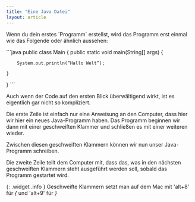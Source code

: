 ```yaml
---
title: "Eine Java Datei"
layout: article
---
```


Wenn du dein erstes ´Programm´ erstellst, wird das Programm erst einmal wie das Folgende oder ähnlich aussehen:

´´´java
public class Main {
    public static void main(String[] args) {
        
        System.out.println(“Hallo Welt”);
        
    }
}
´´´

Auch wenn der Code auf den ersten Blick überwältigend wirkt, ist es eigentlich gar nicht so kompliziert.

Die erste Zeile ist einfach nur eine Anweisung an den Computer, dass hier wir hier ein neues Java-Programm haben. Das Programm beginnen wir dann mit einer geschweiften Klammer und schließen es mit einer weiteren wieder.

Zwischen diesen geschweiften Klammern können wir nun unser Java-Programm schreiben.

Die zweite Zeile teilt dem Computer mit, dass das, was in den nächsten geschweiften Klammern steht ausgeführt werden soll, sobald das Programm gestartet wird.

{: .widget .info }
Geschweifte Klammern setzt man auf dem Mac mit
'alt+8' für *{* und 'alt+9' für *}*
